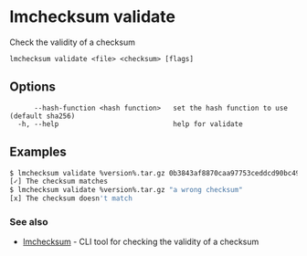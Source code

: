 # lmchecksum validate

Check the validity of a checksum

```
lmchecksum validate <file> <checksum> [flags]
```

## Options

```
      --hash-function <hash function>   set the hash function to use (default sha256)
  -h, --help                            help for validate
```

## Examples

```Bash
$ lmchecksum validate %version%.tar.gz 0b3843af8870caa97753ceddcd90bc494cd9bc07b7ab6c798db56ec31a340de2
[✓] The checksum matches
$ lmchecksum validate %version%.tar.gz "a wrong checksum"                                                
[x] The checksum doesn't match
```

### See also

* [lmchecksum](lmchecksum.md)	 - CLI tool for checking the validity of a checksum


